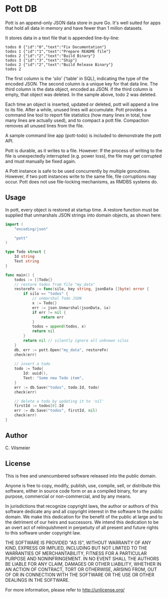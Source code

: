 
# Pott DB

Pott is an append-only JSON data store in pure Go.  It's well suited for
apps that hold all data in memory and have fewer than 1 millon datasets.

It stores data in a text file that is appended line-by-line:

    todos 0 {"id":"0","text":"Fix Documentation"}
    todos 1 {"id":"1","text":"Prepare README file"}
    todos 2 {"id":"2","text":"Build Binary"}
    todos 3 {"id":"3","text":"Ship"}
    todos 2 {"id":"2","text":"Build Release Binary"}
    todos 2

The first column is the 'silo' ('table' in SQL), indicating the type of the
encoded JSON. The second column is a unique key for that data line. The third
column is the data object, encoded as JSON. if the third column is empty, 
that object was deleted. In the sample above, todo 2 was deleted.

Each time an object is inserted, updated or deleted, pott will append a line to
its file. After a while, unused lines will accumulate. Pott provides a command
line tool to report file statistics (how many lines in total, how many lines
are actually used), and to compact a pott file. Compaction removes all unused
lines from the file.

A sample command line app (pott-todo) is included to demonstrate the pott API.

Pott is durable, as it writes to a file. However: If the process of writing to
the file is unexpectedly interrupted (e.g. power loss), the file may get
corrupted and must manually be fixed again.

A Pott instance is safe to be used concurrently by multiple goroutines.
However, if two pott instances write to the same file, file corruptions may
occur. Pott does not use file-locking mechanisms, as RMDBS systems do.



## Usage

In pott, every object is restored at startup time. A restore function must be
supplied that unmarshals JSON strings into domain objects, as shown here:

```go
import (
    "encoding/json"

    "pott"
)

type Todo struct {
    Id string
    Text string
}

func main() {
    todos := []Todo{}
    // restore todos from file "my_data"
    restoreFn := func(silo, key string, jsonData []byte) error {
        if silo == "todos" {
            // unmarshal Todo JSON
            x := Todo{}
            err := json.Unmarshal(jsonData, &x)
            if err != nil {
                return err
            }
            todos = append(todos, x)
            return nil
        }
        return nil // silently ignore all unknown silos
    }
    db, err := pott.Open("my_data", restoreFn)
    check(err)
    
    // insert a todo
    todo := Todo{
        Id: uuid(),
        Text: "Some new Todo item",
    }
    err := db.Save("todos", todo.Id, todo)
    check(err)

    // delete a todo by updating it to 'nil'
    firstId := todos[0].Id
    err := db.Save("todos", firstId, nil)
    check(err)
}
```

## Author

C. Vilsmeier


## License

This is free and unencumbered software released into the public domain.

Anyone is free to copy, modify, publish, use, compile, sell, or
distribute this software, either in source code form or as a compiled
binary, for any purpose, commercial or non-commercial, and by any
means.

In jurisdictions that recognize copyright laws, the author or authors
of this software dedicate any and all copyright interest in the
software to the public domain. We make this dedication for the benefit
of the public at large and to the detriment of our heirs and
successors. We intend this dedication to be an overt act of
relinquishment in perpetuity of all present and future rights to this
software under copyright law.

THE SOFTWARE IS PROVIDED "AS IS", WITHOUT WARRANTY OF ANY KIND,
EXPRESS OR IMPLIED, INCLUDING BUT NOT LIMITED TO THE WARRANTIES OF
MERCHANTABILITY, FITNESS FOR A PARTICULAR PURPOSE AND NONINFRINGEMENT.
IN NO EVENT SHALL THE AUTHORS BE LIABLE FOR ANY CLAIM, DAMAGES OR
OTHER LIABILITY, WHETHER IN AN ACTION OF CONTRACT, TORT OR OTHERWISE,
ARISING FROM, OUT OF OR IN CONNECTION WITH THE SOFTWARE OR THE USE OR
OTHER DEALINGS IN THE SOFTWARE.

For more information, please refer to <http://unlicense.org/>


